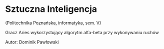 # Sztuczna Inteligencja
(Politechnika Poznańska, informatyka, sem. V)

Gracz Aries wykorzystujący algorytm alfa-beta przy wykonywaniu ruchów

Autor: Dominik Pawłowski